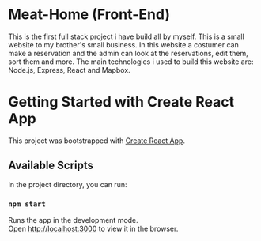 # Meat-Home (Front-End)

This is the first full stack project i have build all by myself. This is a small website to my brother's small business. In this website a costumer can make a reservation and the admin can look at the reservations, edit them, sort them and more.  The main technologies i used to build this website are: Node.js, Express, React and Mapbox. 

# Getting Started with Create React App

This project was bootstrapped with [Create React App](https://github.com/facebook/create-react-app).

## Available Scripts

In the project directory, you can run:

### `npm start`

Runs the app in the development mode.\
Open [http://localhost:3000](http://localhost:3000) to view it in the browser.
